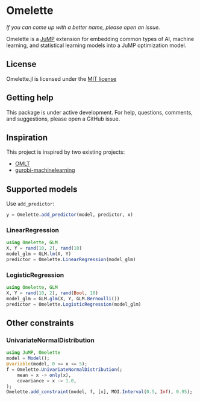 # Omelette

_If you can come up with a better name, please open an issue._

Omelette is a [JuMP](https://jump.dev) extension for embedding common types of
AI, machine learning, and statistical learning models into a JuMP optimization
model.

## License

Omelette.jl is licensed under the [MIT license](https://github.com/lanl-ansi/jump-ml/blob/main/LICENSE.md)

## Getting help

This package is under active development. For help, questions, comments, and
suggestions, please open a GitHub issue.

## Inspiration

This project is inspired by two existing projects:

 * [OMLT](https://github.com/cog-imperial/OMLT)
 * [gurobi-machinelearning](https://github.com/Gurobi/gurobi-machinelearning)

## Supported models

Use `add_predictor`:
```julia
y = Omelette.add_predictor(model, predictor, x)
```

### LinearRegression

```julia
using Omelette, GLM
X, Y = rand(10, 2), rand(10)
model_glm = GLM.lm(X, Y)
predictor = Omelette.LinearRegression(model_glm)
```

### LogisticRegression

```julia
using Omelette, GLM
X, Y = rand(10, 2), rand(Bool, 10)
model_glm = GLM.glm(X, Y, GLM.Bernoulli())
predictor = Omelette.LogisticRegression(model_glm)
```

## Other constraints

### UnivariateNormalDistribution

```julia
using JuMP, Omelette
model = Model();
@variable(model, 0 <= x <= 5);
f = Omelette.UnivariateNormalDistribution(;
    mean = x -> only(x),
    covariance = x -> 1.0,
);
Omelette.add_constraint(model, f, [x], MOI.Interval(0.5, Inf), 0.95);
```
